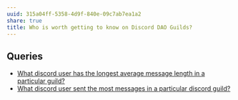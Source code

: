 ```yaml
---
uuid: 315a04ff-5358-4d9f-840e-09c7ab7ea1a2
share: true
title: Who is worth getting to know on Discord DAO Guilds?
---
```

## Queries

* [What discord user has the longest average message length in a particular guild?](/2f4fd09e-24a3-4359-81b2-049742a03610)
* [What discord user sent the most messages in a particular discord guild?](/d473e743-c32d-45f7-bfe8-9836eeff97f4)